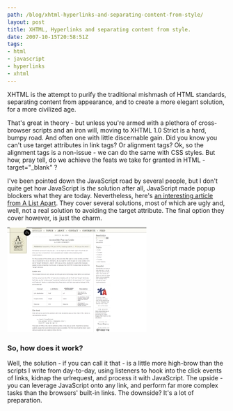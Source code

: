 ```yaml
---
path: /blog/xhtml-hyperlinks-and-separating-content-from-style/
layout: post
title: XHTML, Hyperlinks and separating content from style.
date: 2007-10-15T20:58:51Z
tags:
- html
- javascript
- hyperlinks
- xhtml
---
```


XHTML is the attempt to purify the traditional mishmash of HTML standards, separating content from appearance, and to create a more elegant solution, for a more civilized age.

That's great in theory - but unless you're armed with a plethora of cross-browser scripts and an iron will, moving to XHTML 1.0 Strict is a hard, bumpy road. And often one with little discernable gain. Did you know you can't use target attributes in link tags? Or alignment tags? Ok, so the alignment tags is a non-issue - we can do the same with CSS styles. But how, pray tell, do we achieve the feats we take for granted in HTML - target="_blank" ?

I've been pointed down the JavaScript road by several people, but I don't quite get how JavaScript is _the_ solution after all, JavaScript made popup blockers what they are today. Nevertheless, here's [an interesting article from A List Apart](http://www.alistapart.com/articles/popuplinks "Open link in a new window"). They cover several solutions, most of which are ugly and, well, not a real solution to avoiding the target attribute. The final option they cover however, is just the charm.

[![](alistapartcom.jpg)](http://www.alistapart.com/articles/popuplinks "Open link in a new window")

### So, how does it work?

Well, the solution - if you can call it that - is a little more high-brow than the scripts I write from day-to-day, using listeners to hook into the click events of links, kidnap the urlrequest, and process it with JavaScript. The upside - you can leverage JavaScript onto any link, and perform far more complex tasks than the browsers' built-in links. The downside? It's a lot of preparation.